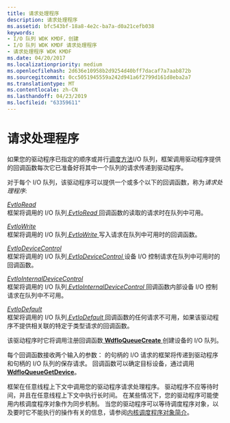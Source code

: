 ```yaml
---
title: 请求处理程序
description: 请求处理程序
ms.assetid: bfc543bf-18a8-4e2c-ba7a-d0a21cefb038
keywords:
- I/O 队列 WDK KMDF，创建
- I/O 队列 WDK KMDF 请求处理程序
- 请求处理程序 WDK KMDF
ms.date: 04/20/2017
ms.localizationpriority: medium
ms.openlocfilehash: 2d636e10958b2d9254d40bff7dacaf7a7aab872b
ms.sourcegitcommit: 0cc5051945559a242d941a6f2799d161d8eba2a7
ms.translationtype: MT
ms.contentlocale: zh-CN
ms.lasthandoff: 04/23/2019
ms.locfileid: "63359611"
---
```

# <a name="request-handlers"></a>请求处理程序





如果您的驱动程序已指定的顺序或并行[调度方法](dispatching-methods-for-i-o-requests.md)I/O 队列，框架调用驱动程序提供的回调函数每次它已准备好将其中一个队列的请求传递到驱动程序。

对于每个 I/O 队列，该驱动程序可以提供一个或多个以下的回调函数，称为*请求处理程序*:

<a href="" id="evtioread"></a>[*EvtIoRead*](https://msdn.microsoft.com/library/windows/hardware/ff541776)  
框架将调用的 I/O 队列[ *EvtIoRead* ](https://msdn.microsoft.com/library/windows/hardware/ff541776)回调函数的读取的请求时在队列中可用。

<a href="" id="evtiowrite"></a>[*EvtIoWrite*](https://msdn.microsoft.com/library/windows/hardware/ff541813)  
框架将调用的 I/O 队列[ *EvtIoWrite* ](https://msdn.microsoft.com/library/windows/hardware/ff541813)写入请求在队列中可用时的回调函数。

<a href="" id="evtiodevicecontrol"></a>[*EvtIoDeviceControl*](https://msdn.microsoft.com/library/windows/hardware/ff541758)  
框架将调用的 I/O 队列[ *EvtIoDeviceControl* ](https://msdn.microsoft.com/library/windows/hardware/ff541758)设备 I/O 控制请求在队列中可用时的回调函数。

<a href="" id="evtiointernaldevicecontrol"></a>[*EvtIoInternalDeviceControl*](https://msdn.microsoft.com/library/windows/hardware/ff541768)  
框架将调用的 I/O 队列[ *EvtIoInternalDeviceControl* ](https://msdn.microsoft.com/library/windows/hardware/ff541768)回调函数内部设备 I/O 控制请求在队列中不可用。

<a href="" id="evtiodefault"></a>[*EvtIoDefault*](https://msdn.microsoft.com/library/windows/hardware/ff541757)  
框架将调用的 I/O 队列[ *EvtIoDefault* ](https://msdn.microsoft.com/library/windows/hardware/ff541757)回调函数的任何请求不可用，如果该驱动程序不提供相关联的特定于类型请求的回调函数。

该驱动程序时它将调用注册回调函数[ **WdfIoQueueCreate** ](https://msdn.microsoft.com/library/windows/hardware/ff547401)创建设备的 I/O 队列。

每个回调函数接收两个输入的参数： 的句柄的 I/O 请求的框架将传递到驱动程序和句柄的 I/O 队列的保存请求。 回调函数可以确定目标设备，通过调用[ **WdfIoQueueGetDevice**](https://msdn.microsoft.com/library/windows/hardware/ff547421)。

框架在任意线程上下文中调用您的驱动程序请求处理程序。 驱动程序不应等待时间，并且在任意线程上下文中执行长时间。 在某些情况下，您的驱动程序可能使用内核调度程序对象作为同步机制。 当您的驱动程序可以等待调度程序对象，以及要时它不能执行的操作有关的信息，请参阅[内核调度程序对象简介](https://msdn.microsoft.com/library/windows/hardware/ff548068)。

 

 





